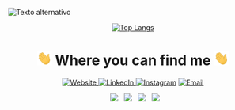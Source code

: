 ![Texto alternativo](https://gist.githubusercontent.com/SeebaaSiman/e24f67dc4bbd7cd6f130d28436c7c4cd/raw/871ed25d75d2b5ed9898f82ae72d82cd713c642e/GitHub-Profile.svg)
<div  align="center">
 
[![Top Langs](https://github-readme-stats.vercel.app/api/top-langs/?username=devSouvik&layout=compact&text_color=daf7dc&bg_color=151515)](https://github.com/devSouvik/github-readme-stats)
</div>

<h1 align="center">
 <img src="https://raw.githubusercontent.com/parth-27/parth-27/master/Hi.gif" width="30px"> Where you can find me  <img src="https://raw.githubusercontent.com/parth-27/parth-27/master/Hi.gif" width="30px">

</h1>
 <p align="center">

<a href="https://seebaasiman.github.io/Sebastian.Siman/">
 <img alt="Website" src="https://img.shields.io/badge/Website-www.SebastiánSiman.com-blue?style=flat-square&logo=google-chrome">
</a>
<a href="https://www.linkedin.com/in/sebasti%C3%A1nsiman/">
 <img alt="LinkedIn" src="https://img.shields.io/badge/LinkedIn-Aditya%20Vikram%20Singh-blue?style=flat-square&logo=linkedin">
</a>
<a href="https://github.com/SeebaaSiman"><img alt="Instagram" src="https://img.shields.io/badge/Github-adityavs__-blue?style=flat-square&logo=instagram"></a>
<a href="mailto:seebaasiman@gmail.com"><img alt="Email" src="https://img.shields.io/badge/Email-avsingh@umass.edu-blue?style=flat-square&logo=gmail"></a>

</p>
<p align="center">
&nbsp; <a href="https://twitter.com/_souvik_guria" target="_blank" rel="noopener noreferrer"><img src="https://img.icons8.com/plasticine/100/000000/twitter.png" width="50" /></a>  
&nbsp; <a href="https://www.instagram.com/the_caffeine__addict/" target="_blank" rel="noopener noreferrer"><img src="https://img.icons8.com/plasticine/100/000000/instagram-new.png" width="50" /></a>  
&nbsp; <a href="https://www.linkedin.com/in/souvik-guria-/" target="_blank" rel="noopener noreferrer"><img src="https://img.icons8.com/plasticine/100/000000/linkedin.png" width="50" /></a>
&nbsp; <a href="mailto:souvikguria98@gmail.com" target="_blank" rel="noopener noreferrer"><img src="https://img.icons8.com/plasticine/100/000000/gmail.png"  width="50" /></a>
</p>
